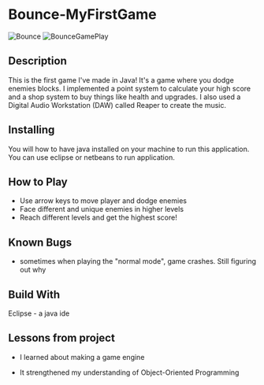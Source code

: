 # Bounce-MyFirstGame

![Bounce](https://user-images.githubusercontent.com/37048222/81449234-6d417a00-9145-11ea-93ac-62b560313e6f.PNG)
![BounceGamePlay](https://user-images.githubusercontent.com/37048222/81449939-fc9b5d00-9146-11ea-9cb8-6308568c4c16.PNG)

## Description

This is the first game I've made in Java! It's a game where you dodge enemies blocks. 
I implemented a point system to calculate your high score and a shop system to buy
things like health and upgrades. I also used a Digital Audio Workstation (DAW) called 
Reaper to create the music.


## Installing

You will how to have java installed on your machine to run this application. You can
use eclipse or netbeans to run application.

## How to Play
- Use arrow keys to move player and dodge enemies
- Face different and unique enemies in higher levels
- Reach different levels and get the highest score!

## Known Bugs
- sometimes when playing the "normal mode", game crashes. Still figuring out why

## Build With
Eclipse - a java ide

## Lessons from project

- I learned about making a game engine 

- It strengthened my understanding of Object-Oriented Programming
